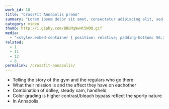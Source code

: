 ```yaml
---
work_id: 10
title: "CrossFit Annapolis promo"
summary: "Lorem ipsum dolor sit amet, consectetur adipiscing elit, sed do eiusmod tempor incididunt ut labore et dolore magna aliqua. Ut enim ad minim veniam, quis nostrud exercitation"
category: video
thumb: http://i.giphy.com/BBLMq9wHt5WOQ.gif
media:
  - "<style>.embed-container { position: relative; padding-bottom: 56.35%; height: 0; overflow: hidden; max-width: 100%; } .embed-container iframe, .embed-container object, .embed-container embed { position: absolute; top: 0; left: 0; width: 100%; height: 100%; }</style><div class='embed-container'><iframe src='https://player.vimeo.com/video/121263331?color=c9ff23&title=0&byline=0&portrait=0' frameborder='0' webkitAllowFullScreen mozallowfullscreen allowFullScreen></iframe></div>"
related:
  - 1
  - 11
  - 12
  - 8
permalink: /crossfit-annapolis/
---
```

- Telling the story of the gym and the regulars who go there
- What their mission is and the affect they have on eachother
- Combination of dolley, steady cam, handheld
- Color grading is higher contrast/bleach bypass reflect the sporty nature
- In Annapolis
